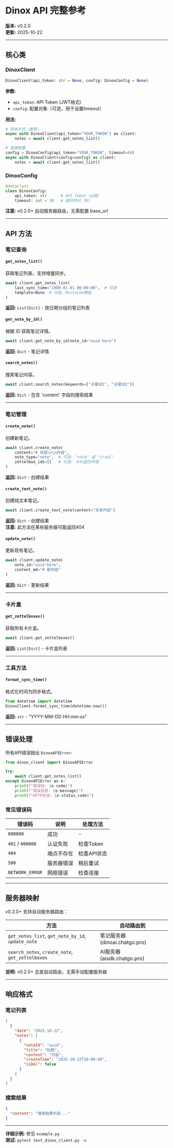 # Dinox API 完整参考

**版本:** v0.2.0  
**更新:** 2025-10-22

---

## 核心类

### DinoxClient

```python
DinoxClient(api_token: str = None, config: DinoxConfig = None)
```

**参数:**
- `api_token`: API Token (JWT格式)
- `config`: 配置对象（可选，用于设置timeout）

**用法:**
```python
# 简单方式（推荐）
async with DinoxClient(api_token="YOUR_TOKEN") as client:
    notes = await client.get_notes_list()

# 高级配置
config = DinoxConfig(api_token="YOUR_TOKEN", timeout=60)
async with DinoxClient(config=config) as client:
    notes = await client.get_notes_list()
```

### DinoxConfig

```python
@dataclass
class DinoxConfig:
    api_token: str      # API Token（必需）
    timeout: int = 30   # 超时时间（秒）
```

**注意:** v0.2.0+ 自动服务器路由，无需配置 base_url

---

## API 方法

### 笔记查询

#### `get_notes_list()`
获取笔记列表，支持增量同步。

```python
await client.get_notes_list(
    last_sync_time="1900-01-01 00:00:00",  # 可选
    template=None  # 可选，Mustache模板
)
```

**返回:** `List[Dict]` - 按日期分组的笔记列表

#### `get_note_by_id()`  
根据 ID 获取笔记详情。

```python
await client.get_note_by_id(note_id="uuid-here")
```

**返回:** `Dict` - 笔记详情

#### `search_notes()`
搜索笔记内容。

```python
await client.search_notes(keywords=["关键词1", "关键词2"])
```

**返回:** `Dict` - 包含 'content' 字段的搜索结果

---

### 笔记管理

#### `create_note()`
创建新笔记。

```python
await client.create_note(
    content="# 标题\n\n内容",
    note_type="note",  # 可选: "note" 或 "crawl"
    zettelbox_ids=[]   # 可选: 卡片盒ID列表
)
```

**返回:** `Dict` - 创建结果

#### `create_text_note()`
创建纯文本笔记。

```python
await client.create_text_note(content="文本内容")
```

**返回:** `Dict` - 创建结果  
**注意:** 此方法在某些服务器可能返回404

#### `update_note()`
更新现有笔记。

```python
await client.update_note(
    note_id="uuid-here",
    content_md="# 新内容"
)
```

**返回:** `Dict` - 更新结果

---

### 卡片盒

#### `get_zettelboxes()`
获取所有卡片盒。

```python
await client.get_zettelboxes()
```

**返回:** `List[Dict]` - 卡片盒列表

---

### 工具方法

#### `format_sync_time()`
格式化时间为同步格式。

```python
from datetime import datetime
DinoxClient.format_sync_time(datetime.now())
```

**返回:** `str` - "YYYY-MM-DD HH:mm:ss"

---

## 错误处理

所有API错误抛出 `DinoxAPIError`:

```python
from dinox_client import DinoxAPIError

try:
    await client.get_notes_list()
except DinoxAPIError as e:
    print(f"错误码: {e.code}")
    print(f"错误信息: {e.message}")
    print(f"HTTP状态: {e.status_code}")
```

### 常见错误码

| 错误码 | 说明 | 处理方法 |
|--------|------|---------|
| `000000` | 成功 | - |
| `401` / `000008` | 认证失败 | 检查Token |
| `404` | 端点不存在 | 检查API状态 |
| `500` | 服务器错误 | 稍后重试 |
| `NETWORK_ERROR` | 网络错误 | 检查连接 |

---

## 服务器映射

v0.2.0+ 支持自动服务器路由：

| 方法 | 自动路由到 |
|-----|-----------|
| `get_notes_list`, `get_note_by_id`, `update_note` | 笔记服务器 (dinoai.chatgo.pro) |
| `search_notes`, `create_note`, `get_zettelboxes` | AI服务器 (aisdk.chatgo.pro) |

**说明:** v0.2.0+ 总是自动路由，无需手动配置服务器

---

## 响应格式

### 笔记列表
```json
[
  {
    "date": "2025-10-22",
    "notes": [
      {
        "noteId": "uuid",
        "title": "标题",
        "content": "内容",
        "createTime": "2025-10-22T10:00:00",
        "isDel": false
      }
    ]
  }
]
```

### 搜索结果
```json
{
  "content": "搜索结果内容..."
}
```

---

**详细示例:** 参见 `example.py`  
**测试:** `pytest test_dinox_client.py -v`
